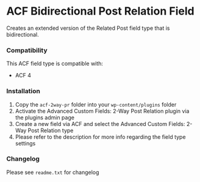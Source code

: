 # ACF Bidirectional Post Relation Field

Creates an extended version of the Related Post field type that is bidirectional.

### Compatibility

This ACF field type is compatible with:
* ACF 4

### Installation

1. Copy the `acf-2way-pr` folder into your `wp-content/plugins` folder
2. Activate the Advanced Custom Fields: 2-Way Post Relation plugin via the plugins admin page
3. Create a new field via ACF and select the Advanced Custom Fields: 2-Way Post Relation type
4. Please refer to the description for more info regarding the field type settings

### Changelog
Please see `readme.txt` for changelog

